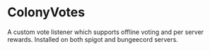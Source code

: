 # ColonyVotes
A custom vote listener which supports offline voting and per server rewards.
Installed on both spigot and bungeecord servers.
